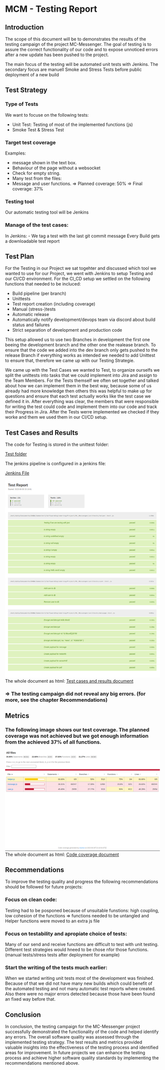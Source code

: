 # MCM - Testing Report

## Introduction
<!-- This section provides an overview of the software testing process and the scope of the testing activities. ### Marcel -->
The scope of this document will be to demonstrates the results of the testing campaign of the project MC-Messenger. 
The goal of testing is to assure the correct functionality of our code and to expose unnoticed errors after a new update has been pushed to the project.

The main focus of the testing will be automated unit tests with Jenkins.
The secondary focus are manuell Smoke and Stress Tests before public deployment of a new build


## Test Strategy
<!-- This section describes the overall approach to testing, including the testing methodology, testing types, and testing techniques used. Highlight which automatic testing tools/frameworks are used for your project -->

### Type of Tests
We want to focuse on the following tests:
- Unit Test: Testing of most of the implemented functions (js) 
- Smoke Test & Stress Test

### Target test coverage
Examples:
- message shown in the text box.
- Behaviour of the page without a websocket
- Check for empty string.
- Many test from the files:
- Message and user functions.
=> Planned coverage: 50%
=> Final coverage: 37%

### Testing tool
Our automatic testing tool will be Jenkins

### Manage of the test cases: 
In Jenkins: - We tag a test with the last git commit message
Every Build gets a downloadable test report

## Test Plan
<!-- This section outlines the specific testing tasks, timelines, and resources required to achieve the testing objectives. -->
<!-- ### Tim Nau-->
For the Testing in our Project we sat togehter and discussed which tool we wanted to use for our Project, we went with Jenkins to setup Testing and our CI/CD environment.
For the CI_CD setup we settled on the following functions that needed to be incluced:
- Build pipeline (per branch)
- Unittests
- Test report creation (including coverage)
- Manual (stress-)tests
- Automatic release
- Automatically notify development/devops team via discord about build status and failures
- Strict separation of development and production code

This setup allowed us to use two Branches in development the first one beeing the development branch and the other one the realease branch. To ensure that the code we added into the dev branch only gets pushed to the release Branch if everything works as intended we needed to add Unittest to ensure that, therefore we came up with our Testing Strategie.

We came up with the Test Cases we wanted to Test, to organize ourselfs we split the unittests into tasks that we could implement into Jira and assign to the Team Members. For the Tests themself we often set together and talked about how we can implement them in the best way, because some of us already had more knowledge then others this was helpful to make up for questions and ensure that each test actually works like the test case we defined it in. After everything was clear, the members that were responsible for writing the test could code and implement them into our code and track their Progress in Jira. After the Tests werre implemented we checked if they worke and them we used them in our CI/CD setup.

## Test Cases and Results
<!-- This section details the specific test cases that were executed, including their pass/fail status and any defects found during testing. (You may link to the repository of your use cases.) -->
<!-- ## Test Results -->
<!-- This section summarizes the results of the testing, including major defects found, their severity, and the steps taken to resolve them. (You may link to the test reports generated by your testing tool.) -->
<!-- ### Erik G -->
The code for Testing is stored in the unittest folder:

[Test folder](https://github.com/Scherrik/se_mcm/tree/dev_nmcm/Mc_Messenger/unittests)

The jenkins pipeline is configured in a jenkins file:

[Jenkins File](https://github.com/Scherrik/se_mcm/blob/dev_nmcm/Jenkinsfile)


![Test cases and results](../Finals/images/test_report.png?raw=true "Test cases and results")<br>
The whole document as html: [Test cases and results document](https://github.com/Scherrik/se_mcm/tree/rel_nmcm/Mc_Messenger/unittests/test-report.html)

### => The testing campaign did not reveal any big errors. (for more, see the chapter Recommendations)

## Metrics
<!-- This section provides quantitative data on the testing process, such as the number of defects found, the defect resolution time, and the test coverage achieved. -->

### The following image shows our test coverage. The planned coverage was not achieved but we got enough information from the achieved 37% of all functions.
![Code coverage](../Finals/images/Code_Coverage.png?raw=true "Code coverage")
The whole document as html: [Code coverage document](https://github.com/Scherrik/se_mcm/tree/rel_nmcm/Mc_Messenger/unittests/test-report.html)
<!-- ### Erik G -->

## Recommendations 
<!-- This section offers suggestions for improving the testing process and the quality of the software. ### Marcel -->

To improve the testing quality and progress the following recommendations should be followed for future projects: 

### Focus on clean code: 
Testing had to be posponed because of unsuitable funstions: high coupling, low cohesion of the functions 
=> functions needed to be untangled and Helper functions were moved to an extra js file
### Focus on testability and apropiate choice of tests:
Many of our send and receive functions are difficult to test with unit testing. Different test strategies would hneed to be chose nfor those functions. (manual tests/stress tests after deployment for example)

### Start the writing of the tests much earlier: 
When we started writing unit tests most of the development was finished. 
Because of that we did not have many new builds which could benefit of the automated testing and not many automatic test reports where created.
Also there were  no major errors detected because those have been found an fixed way before that.

## Conclusion
<!-- This section summarizes the key findings of the testing and the overall status of the software quality. -->
In conclusion, the testing campaign for the MC-Messenger project successfully demonstrated the functionality of the code and helped identify any errors. The overall software quality was assessed through the implemented testing strategy. The test results and metrics provided valuable insights into the effectiveness of the testing process and identified areas for improvement. In future projects we can enhance the testing process and achieve higher software quality standards by implementing the recommendations mentioned above.

